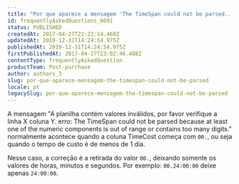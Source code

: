```yaml
---
title: "Por que aparece a mensagem 'The TimeSpan could not be parsed... ' ao importar planilha de frete?"
id: frequentlyAskedQuestions_6691
status: PUBLISHED
createdAt: 2017-04-27T22:22:14.460Z
updatedAt: 2019-12-31T14:24:54.975Z
publishedAt: 2019-12-31T14:24:54.975Z
firstPublishedAt: 2017-04-27T23:02:46.488Z
contentType: frequentlyAskedQuestion
productTeam: Post-purchase
author: authors_3
slug: por-que-aparece-mensagem-the-timespan-could-not-be-parsed
locale: pt
legacySlug: por-que-aparece-mensagem-the-timespan-could-not-be-parsed
---
```


A mensagem "A planilha contém valores inválidos, por favor verifique a linha X coluna Y. erro: The TimeSpan could not be parsed because at least one of the numeric components is out of range or contains too many digits." normalmente acontece quando a coluna TimeCost começa com `00.`, ou seja quando o tempo de custo é de menos de 1 dia.

Nesse caso, a correção é a retirada do valor `00.`, deixando somente os valores de horas, minutos e segundos. Por exemplo: `00.24:00:00` deixe apenas `24:00:00`.
